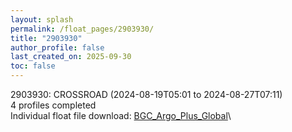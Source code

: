 ```yaml
---
layout: splash
permalink: /float_pages/2903930/
title: "2903930"
author_profile: false
last_created_on: 2025-09-30
toc: false
---
```

 
2903930: CROSSROAD (2024-08-19T05:01 to 2024-08-27T07:11)\
4 profiles completed\
Individual float file download: [BGC_Argo_Plus_Global](https://ftp.soest.hawaii.edu/bgc_argo_plus/Individual_Floats/outliers_removed/2903930_Sprof_processed.nc)\
